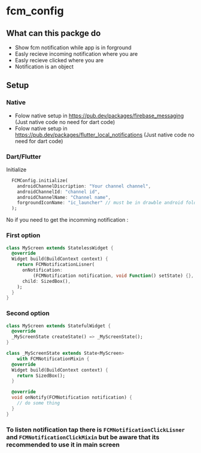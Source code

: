 # fcm_config
## What can this  packge do
- Show fcm notification while app is in forground
- Easly recieve incoming notification where you are
- Easly recieve clicked  where you are
- Notification is an object

## Setup
### Native
- Folow native setup in  https://pub.dev/packages/firebase_messaging (Just native code no need for dart code)
- Folow native setup in  https://pub.dev/packages/flutter_local_notifications (Just native code no need for dart code)

### Dart/Flutter
Initialize
```dart
  FCMConfig.initialize(
    androidChannelDiscription: "Your channel channel",
    androidChannelId: "channel id",
    androidChannelName: "Channel name",
    forgroundIconName: "ic_launcher" // must be in drawble android folder,
  );
```

No if you need to get the incomming notification :
### First option
```dart
class MyScreen extends StatelessWidget {
  @override
  Widget build(BuildContext context) {
    return FCMNotificationLisner(
      onNotification:
          (FCMNotification notification, void Function() setState) {},
      child: SizedBox(),
    );
  }
}
```
### Second option

```dart
class MyScreen extends StatefulWidget {
  @override
  _MyScreenState createState() => _MyScreenState();
}

class _MyScreenState extends State<MyScreen>
    with FCMNotificationMixin {
  @override
  Widget build(BuildContext context) {
    return SizedBox();
  }

  @override
  void onNotify(FCMNotification notification) {
    // do some thing
  }
}

```

### To listen notification tap there is `FCMNotificationClickLisner` and `FCMNotificationClickMixin` but be aware that its recommended to use it in main screen